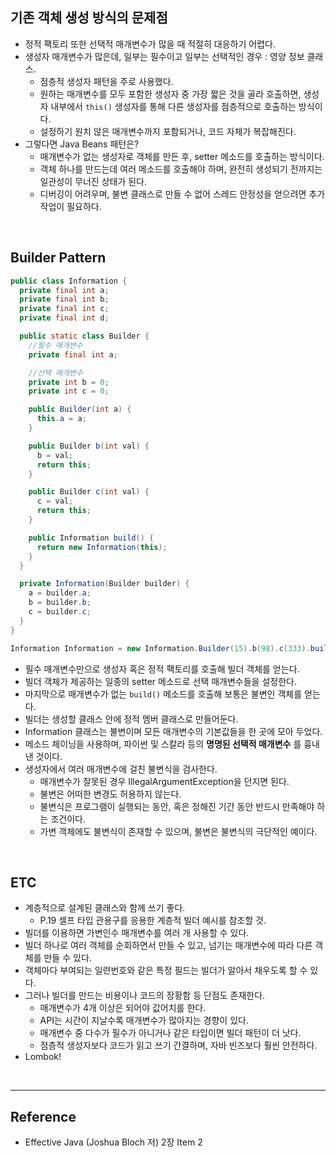 ## 기존 객체 생성 방식의 문제점

* 정적 팩토리 또한 선택적 매개변수가 많을 때 적절히 대응하기 어렵다.
* 생성자 매개변수가 많은데, 일부는 필수이고 일부는 선택적인 경우 : 영양 정보 클래스.
  * 점층적 생성자 패턴을 주로 사용했다.
  * 원하는 매개변수를 모두 포함한 생성자 중 가장 짧은 것을 골라 호출하면, 생성자 내부에서 ``this()`` 생성자를 통해 다른 생성자를 점층적으로 호출하는 방식이다.
  * 설정하기 원치 않은 매개변수까지 포함되거나, 코드 자체가 복잡해진다.
* 그렇다면 Java Beans 패턴은?
  * 매개변수가 없는 생성자로 객체를 만든 후, setter 메소드를 호출하는 방식이다.
  * 객체 하나를 만드는데 여러 메소드를 호출해야 하며, 완전히 생성되기 전까지는 일관성이 무너진 상태가 된다.
  * 디버깅이 어려우며, 불변 클래스로 만들 수 없어 스레드 안정성을 얻으려면 추가 작업이 필요하다.

<br>

## Builder Pattern

```java
public class Information {
  private final int a;
  private final int b;
  private final int c;
  private final int d;

  public static class Builder {
    //필수 매개변수
    private final int a;

    //선택 매개변수
    private int b = 0;
    private int c = 0;

    public Builder(int a) {
      this.a = a;
    }

    public Builder b(int val) {
      b = val;
      return this;
    }

    public Builder c(int val) {
      c = val;
      return this;
    }

    public Information build() {
      return new Information(this);
    }
  }

  private Information(Builder builder) {
    a = builder.a;
    b = builder.b;
    c = builder.c;
  }
}

Information Information = new Information.Builder(15).b(98).c(333).build();
```

* 필수 매개변수만으로 생성자 혹은 정적 팩토리를 호출해 빌더 객체를 얻는다.
* 빌더 객체가 제공하는 일종의 setter 메소드로 선택 매개변수들을 설정한다.
* 마지막으로 매개변수가 없는 ``build()`` 메소드를 호출해 보통은 불변인 객체를 얻는다.
* 빌더는 생성할 클래스 안에 정적 멤버 클래스로 만들어둔다.
* Information 클래스는 불변이며 모든 매개변수의 기본값들을 한 곳에 모아 두었다.
* 메소드 체이닝을 사용하며, 파이썬 및 스칼라 등의 **명명된 선택적 매개변수** 를 흉내낸 것이다.
* 생성자에서 여러 매개변수에 걸친 불변식을 검사한다.
  * 매개변수가 잘못된 경우 IllegalArgumentException을 던지면 된다.
  * 불변은 어떠한 변경도 허용하지 않는다.
  * 불변식은 프로그램이 실행되는 동안, 혹은 정해진 기간 동안 반드시 만족해야 하는 조건이다.
  * 가변 객체에도 불변식이 존재할 수 있으며, 불변은 불변식의 극단적인 예이다.

<br>

## ETC

* 계층적으로 설계된 클래스와 함께 쓰기 좋다.
  * P.19 셀프 타입 관용구를 응용한 계층적 빌더 예시를 참조할 것.
* 빌더를 이용하면 가변인수 매개변수를 여러 개 사용할 수 있다.
* 빌더 하나로 여러 객체를 순회하면서 만들 수 있고, 넘기는 매개변수에 따라 다른 객체를 만들 수 있다.
* 객체마다 부여되는 일련번호와 같은 특정 필드는 빌더가 알아서 채우도록 할 수 있다.
* 그러나 빌더를 만드는 비용이나 코드의 장황함 등 단점도 존재한다.
  * 매개변수가 4개 이상은 되어야 값어치를 한다.
  * API는 시간이 지날수록 매개변수가 많아지는 경향이 있다.
  * 매개변수 중 다수가 필수가 아니거나 같은 타입이면 빌더 패턴이 더 낫다.
  * 점층적 생성자보다 코드가 읽고 쓰기 간결하며, 자바 빈즈보다 훨씬 안전하다.
* Lombok!

<br>

---

## Reference

* Effective Java (Joshua Bloch 저) 2장 Item 2
